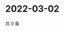 # 2022-03-02

共 0 条

<!-- BEGIN WEIBO -->
<!-- 最后更新时间 Wed Mar 02 2022 13:08:58 GMT+0800 (China Standard Time) -->

<!-- END WEIBO -->
